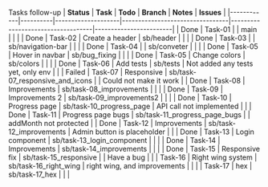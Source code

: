 Tasks follow-up
| **Status** | **Task** | **Todo**           | **Branch**                      | **Notes**                         | **Issues**             |
|------------|----------|--------------------|---------------------------------|-----------------------------------|------------------------|
| Done       | Task-01  |                    | main                            |                                   |                        |
| Done       | Task-02  | Create a header    | sb/header                       |                                   |                        |
| Done       | Task-03  |                    | sb/navigation-bar               |                                   |                        |
| Done       | Task-04  |                    | sb/conveter                     |                                   |                        |
| Done       | Task-05  | Hover in navbar    | sb/bug_fixing                   |                                   |                        |
| Done       | Task-05  | Change colors      | sb/colors                       |                                   |                        |
| Done       | Task-06  | Add tests          | sb/tests                        | Not added any tests yet, only env |                        |
| Failed     | Task-07  | Responsive         | sb/task-07_responsive_and_icons |                                   | Could not make it work |
| Done       | Task-08  | Improvements       | sb/task-08_improvements         |                                   |                        |
| Done       | Task-09  | Improvements 2     | sb/task-09_improvements2        |                                   |                        |
| Done       | Task-10  | Progress page      | sb/task-10_progress_page        | API call not implemented          |                        |
| Done       | Task-11  | Progress page bugs | sb/task-11_progress_page_bugs   |                                   | addMonth not protected |
| Done       | Task-12  | Improvements       | sb/task-12_improvements         | Admin button is placeholder       |                        |
| Done       | Task-13  | Login component    | sb/task-13_login_component      |                                   |                        |
| Done       | Task-14  | Improvements       | sb/task-14_improvements         |                                   |                        |
| Done       | Task-15  | Responsive fix     | sb/task-15_responsive           |                                   | Have a bug             |
|            | Task-16  | Right wing system  | sb/task-16_right_wing           | right wing, and improvements      |                        |
|            | Task-17  | hex                | sb/task-17_hex                  |                                   |                        |
